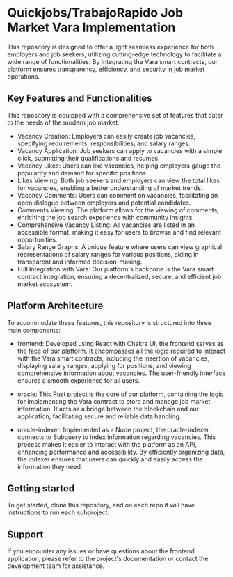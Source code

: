 # Quickjobs/TrabajoRapido Job Market Vara Implementation

This repository is designed to offer a light seamless experience for both employers and job seekers, utilizing cutting-edge technology to facilitate a wide range of functionalities. By integrating the Vara smart contracts, our platform ensures transparency, efficiency, and security in job market operations.

## Key Features and Functionalities

This repository is equipped with a comprehensive set of features that cater to the needs of the modern job market:

- Vacancy Creation: Employers can easily create job vacancies, specifying requirements, responsibilities, and salary ranges.
- Vacancy Application: Job seekers can apply to vacancies with a simple click, submitting their qualifications and resumes.
- Vacancy Likes: Users can like vacancies, helping employers gauge the popularity and demand for specific positions.
- Likes Viewing: Both job seekers and employers can view the total likes for vacancies, enabling a better understanding of market trends.
- Vacancy Comments: Users can comment on vacancies, facilitating an open dialogue between employers and potential candidates.
- Comments Viewing: The platform allows for the viewing of comments, enriching the job search experience with community insights.
- Comprehensive Vacancy Listing: All vacancies are listed in an accessible format, making it easy for users to browse and find relevant opportunities.
- Salary Range Graphs: A unique feature where users can view graphical representations of salary ranges for various positions, aiding in transparent and informed decision-making.
- Full Integration with Vara: Our platform's backbone is the Vara smart contract integration, ensuring a decentralized, secure, and efficient job market ecosystem.

## Platform Architecture

To accommodate these features, this repository is structured into three main components:

- frontend: Developed using React with Chakra UI, the frontend serves as the face of our platform. It encompasses all the logic required to interact with the Vara smart contracts, including the insertion of vacancies, displaying salary ranges, applying for positions, and viewing comprehensive information about vacancies. The user-friendly interface ensures a smooth experience for all users.

- oracle: This Rust project is the core of our platform, containing the logic for implementing the Vara contract to store and manage job market information. It acts as a bridge between the blockchain and our application, facilitating secure and reliable data handling.

- oracle-indexer: Implemented as a Node project, the oracle-indexer connects to Subquery to index information regarding vacancies. This process makes it easier to interact with the platform as an API, enhancing performance and accessibility. By efficiently organizing data, the indexer ensures that users can quickly and easily access the information they need.

## Getting started

To get started, clone this repository, and on each repo it will have instructions to run each subproject.

## Support

If you encounter any issues or have questions about the frontend application, please refer to the project's documentation or contact the development team for assistance.
